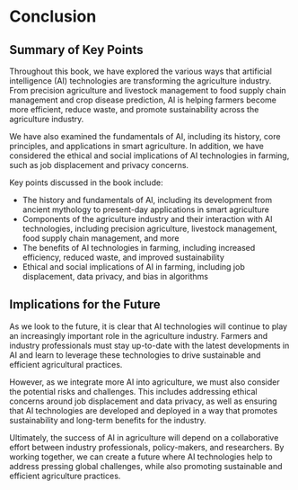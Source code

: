 # Conclusion

Summary of Key Points
---------------------

Throughout this book, we have explored the various ways that artificial intelligence (AI) technologies are transforming the agriculture industry. From precision agriculture and livestock management to food supply chain management and crop disease prediction, AI is helping farmers become more efficient, reduce waste, and promote sustainability across the agriculture industry.

We have also examined the fundamentals of AI, including its history, core principles, and applications in smart agriculture. In addition, we have considered the ethical and social implications of AI technologies in farming, such as job displacement and privacy concerns.

Key points discussed in the book include:

* The history and fundamentals of AI, including its development from ancient mythology to present-day applications in smart agriculture
* Components of the agriculture industry and their interaction with AI technologies, including precision agriculture, livestock management, food supply chain management, and more
* The benefits of AI technologies in farming, including increased efficiency, reduced waste, and improved sustainability
* Ethical and social implications of AI in farming, including job displacement, data privacy, and bias in algorithms

Implications for the Future
---------------------------

As we look to the future, it is clear that AI technologies will continue to play an increasingly important role in the agriculture industry. Farmers and industry professionals must stay up-to-date with the latest developments in AI and learn to leverage these technologies to drive sustainable and efficient agricultural practices.

However, as we integrate more AI into agriculture, we must also consider the potential risks and challenges. This includes addressing ethical concerns around job displacement and data privacy, as well as ensuring that AI technologies are developed and deployed in a way that promotes sustainability and long-term benefits for the industry.

Ultimately, the success of AI in agriculture will depend on a collaborative effort between industry professionals, policy-makers, and researchers. By working together, we can create a future where AI technologies help to address pressing global challenges, while also promoting sustainable and efficient agriculture practices.